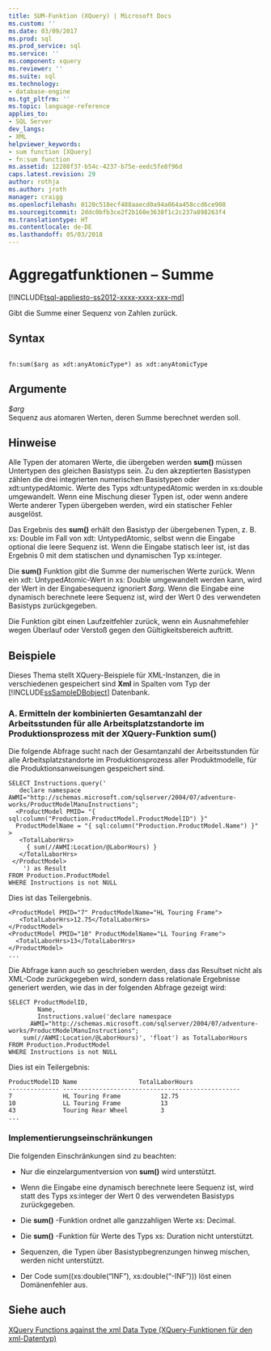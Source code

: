 ```yaml
---
title: SUM-Funktion (XQuery) | Microsoft Docs
ms.custom: ''
ms.date: 03/09/2017
ms.prod: sql
ms.prod_service: sql
ms.service: ''
ms.component: xquery
ms.reviewer: ''
ms.suite: sql
ms.technology:
- database-engine
ms.tgt_pltfrm: ''
ms.topic: language-reference
applies_to:
- SQL Server
dev_langs:
- XML
helpviewer_keywords:
- sum function [XQuery]
- fn:sum function
ms.assetid: 12288f37-b54c-4237-b75e-eedc5fe8f96d
caps.latest.revision: 29
author: rothja
ms.author: jroth
manager: craigg
ms.openlocfilehash: 0120c518ecf488aaecd0a94a064a458ccd6ce908
ms.sourcegitcommit: 2ddc0bfb3ce2f2b160e3638f1c2c237a898263f4
ms.translationtype: HT
ms.contentlocale: de-DE
ms.lasthandoff: 05/03/2018
---
```

# <a name="aggregate-functions---sum"></a>Aggregatfunktionen – Summe
[!INCLUDE[tsql-appliesto-ss2012-xxxx-xxxx-xxx-md](../includes/tsql-appliesto-ss2012-xxxx-xxxx-xxx-md.md)]

  Gibt die Summe einer Sequenz von Zahlen zurück.  
  
## <a name="syntax"></a>Syntax  
  
```  
  
fn:sum($arg as xdt:anyAtomicType*) as xdt:anyAtomicType  
```  
  
## <a name="arguments"></a>Argumente  
 *$arg*  
 Sequenz aus atomaren Werten, deren Summe berechnet werden soll.  
  
## <a name="remarks"></a>Hinweise  
 Alle Typen der atomaren Werte, die übergeben werden **sum()** müssen Untertypen des gleichen Basistyps sein. Zu den akzeptierten Basistypen zählen die drei integrierten numerischen Basistypen oder xdt:untypedAtomic. Werte des Typs xdt:untypedAtomic werden in xs:double umgewandelt. Wenn eine Mischung dieser Typen ist, oder wenn andere Werte anderer Typen übergeben werden, wird ein statischer Fehler ausgelöst.  
  
 Das Ergebnis des **sum()** erhält den Basistyp der übergebenen Typen, z. B. xs: Double im Fall von xdt: UntypedAtomic, selbst wenn die Eingabe optional die leere Sequenz ist. Wenn die Eingabe statisch leer ist, ist das Ergebnis 0 mit dem statischen und dynamischen Typ xs:integer.  
  
 Die **sum()** Funktion gibt die Summe der numerischen Werte zurück. Wenn ein xdt: UntypedAtomic-Wert in xs: Double umgewandelt werden kann, wird der Wert in der Eingabesequenz ignoriert *$arg*. Wenn die Eingabe eine dynamisch berechnete leere Sequenz ist, wird der Wert 0 des verwendeten Basistyps zurückgegeben.  
  
 Die Funktion gibt einen Laufzeitfehler zurück, wenn ein Ausnahmefehler wegen Überlauf oder Verstoß gegen den Gültigkeitsbereich auftritt.  
  
## <a name="examples"></a>Beispiele  
 Dieses Thema stellt XQuery-Beispiele für XML-Instanzen, die in verschiedenen gespeichert sind **Xml** in Spalten vom Typ der [!INCLUDE[ssSampleDBobject](../includes/sssampledbobject-md.md)] Datenbank.  
  
### <a name="a-using-the-sum-xquery-function-to-find-the-total-combined-number-of-labor-hours-for-all-work-center-locations-in-the-manufacturing-process"></a>A. Ermitteln der kombinierten Gesamtanzahl der Arbeitsstunden für alle Arbeitsplatzstandorte im Produktionsprozess mit der XQuery-Funktion sum()  
 Die folgende Abfrage sucht nach der Gesamtanzahl der Arbeitsstunden für alle Arbeitsplatzstandorte im Produktionsprozess aller Produktmodelle, für die Produktionsanweisungen gespeichert sind.  
  
```  
SELECT Instructions.query('         
   declare namespace AWMI="http://schemas.microsoft.com/sqlserver/2004/07/adventure-works/ProductModelManuInstructions";         
  <ProductModel PMID= "{ sql:column("Production.ProductModel.ProductModelID") }"         
  ProductModelName = "{ sql:column("Production.ProductModel.Name") }" >         
   <TotalLaborHrs>         
     { sum(//AWMI:Location/@LaborHours) }         
   </TotalLaborHrs>         
 </ProductModel>         
    ') as Result         
FROM Production.ProductModel         
WHERE Instructions is not NULL         
```  
  
 Dies ist das Teilergebnis.  
  
```  
<ProductModel PMID="7" ProductModelName="HL Touring Frame">  
   <TotalLaborHrs>12.75</TotalLaborHrs>  
</ProductModel>  
<ProductModel PMID="10" ProductModelName="LL Touring Frame">  
  <TotalLaborHrs>13</TotalLaborHrs>  
</ProductModel>  
...  
```  
  
 Die Abfrage kann auch so geschrieben werden, dass das Resultset nicht als XML-Code zurückgegeben wird, sondern dass relationale Ergebnisse generiert werden, wie das in der folgenden Abfrage gezeigt wird:  
  
```  
SELECT ProductModelID,         
        Name,         
        Instructions.value('declare namespace   
      AWMI="http://schemas.microsoft.com/sqlserver/2004/07/adventure-works/ProductModelManuInstructions";         
    sum(//AWMI:Location/@LaborHours)', 'float') as TotalLaborHours         
FROM Production.ProductModel         
WHERE Instructions is not NULL          
```  
  
 Dies ist ein Teilergebnis:  
  
```  
ProductModelID Name                 TotalLaborHours         
-------------- -------------------------------------------------  
7              HL Touring Frame           12.75                   
10             LL Touring Frame           13                      
43             Touring Rear Wheel         3                       
...  
```  
  
### <a name="implementation-limitations"></a>Implementierungseinschränkungen  
 Die folgenden Einschränkungen sind zu beachten:  
  
-   Nur die einzelargumentversion von **sum()** wird unterstützt.  
  
-   Wenn die Eingabe eine dynamisch berechnete leere Sequenz ist, wird statt des Typs xs:integer der Wert 0 des verwendeten Basistyps zurückgegeben.  
  
-   Die **sum()** -Funktion ordnet alle ganzzahligen Werte xs: Decimal.  
  
-   Die **sum()** -Funktion für Werte des Typs xs: Duration nicht unterstützt.  
  
-   Sequenzen, die Typen über Basistypbegrenzungen hinweg mischen, werden nicht unterstützt.  
  
-   Der Code sum((xs:double(“INF”), xs:double(“-INF”))) löst einen Domänenfehler aus.  
  
## <a name="see-also"></a>Siehe auch  
 [XQuery Functions against the xml Data Type (XQuery-Funktionen für den xml-Datentyp)](../xquery/xquery-functions-against-the-xml-data-type.md)  
  
  
